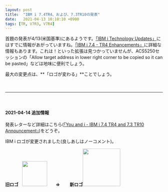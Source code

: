 ```yaml
---
layout: post
title:  "IBM i 7.4TR4、および、7.3TR10の発表"
date:   2021-04-13 10:10:10 +0900
tags: [TR, V7R3, V7R4]
---
```

首題の発表が4/13(米国基準)にあるようです。[「IBM i Technology Updates」](https://www.ibm.com/support/pages/node/1119129/)にはすでに情報があがっていますね。[「IBM i 7.4 - TR4 Enhancements」](https://www.ibm.com/support/pages/node/6405632)に詳細な情報もあります。これは！といった拡張は見つかっていませんが、ACS5250セッションの「Allow target address in lower right corner to be copied so it can be pasted」などは地味に便利でしょう。

最大の変更点は、**「ロゴが変わる」**ことでしょう。

　

---

　

#### 2021-04-14 追加情報

発表レターなど詳細はこちら([「You and i - IBM i 7.4 TR4 and 7.3 TR10 Announcement」](https://community.ibm.com/community/user/power/blogs/steven-will1/2021/04/07/you-and-i-ibm-i-74-tr4-and-73-tr10-announcement?CommunityKey=f0246bc4-08f3-43c5-a7f8-b6a64d387894))をどうぞ。

IBM i ロゴが変更されました(良しあしはノーコメント)。

**旧ロゴ** &nbsp;&nbsp;<img src="https://www.ibm.com/support/pages/system/files/inline-images/ce2da0fe-d7dc-42ef-96f7-ff8f950be2aa/resource/common/img-os-ibmi-300.png" width="80" /> &nbsp;&nbsp;&nbsp;&nbsp;&nbsp;&nbsp;**⇒**&nbsp;&nbsp;&nbsp;&nbsp;&nbsp;&nbsp;&nbsp; **新ロゴ**<img src="https://1.cms.s81c.com/sites/default/files/2021-08-05/547-Band6-IBMI-304x304.jpg" width="120" />

